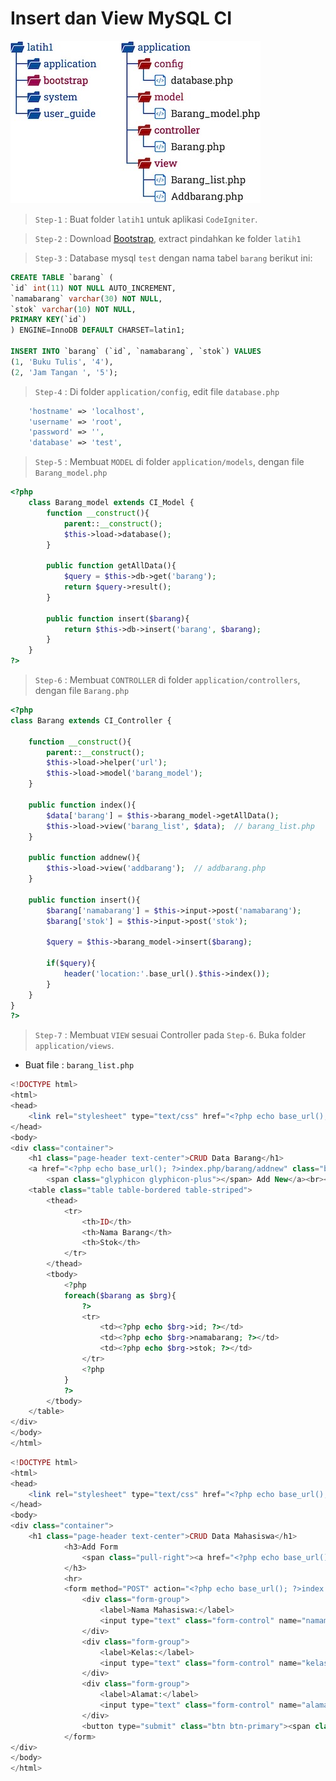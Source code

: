 # Insert dan View MySQL CI
![](/latih1.jpg)

> `Step-1` : Buat folder `latih1` untuk aplikasi `CodeIgniter`.

> `Step-2` : Download [Bootstrap](https://github.com/nurcahyobn/web2/raw/master/bootstrap.zip), extract pindahkan ke folder `latih1`

> `Step-3` : Database mysql `test` dengan nama tabel `barang` berikut ini:

```sql
CREATE TABLE `barang` (
`id` int(11) NOT NULL AUTO_INCREMENT,
`namabarang` varchar(30) NOT NULL,
`stok` varchar(10) NOT NULL,
PRIMARY KEY(`id`)
) ENGINE=InnoDB DEFAULT CHARSET=latin1;

INSERT INTO `barang` (`id`, `namabarang`, `stok`) VALUES
(1, 'Buku Tulis', '4'),
(2, 'Jam Tangan ', '5');
```

> `Step-4` : Di folder `application/config`, edit file `database.php`

```php
	'hostname' => 'localhost',
	'username' => 'root',
	'password' => '',
	'database' => 'test',
```

> `Step-5` : Membuat `MODEL` di folder `application/models`, dengan file `Barang_model.php`

```php
<?php
	class Barang_model extends CI_Model {
		function __construct(){
			parent::__construct();
			$this->load->database();
		}
 
		public function getAllData(){
			$query = $this->db->get('barang');
			return $query->result(); 
		}
 
		public function insert($barang){
			return $this->db->insert('barang', $barang);
		} 
	}
?>
```

> `Step-6` : Membuat `CONTROLLER` di folder `application/controllers`, dengan file `Barang.php`

```php
<?php 
class Barang extends CI_Controller {
 
	function __construct(){
		parent::__construct();
		$this->load->helper('url');
		$this->load->model('barang_model');
	}
 
	public function index(){
		$data['barang'] = $this->barang_model->getAllData();
		$this->load->view('barang_list', $data);  // barang_list.php
	}
 
	public function addnew(){
		$this->load->view('addbarang');  // addbarang.php
	}
 
	public function insert(){
		$barang['namabarang'] = $this->input->post('namabarang');
		$barang['stok'] = $this->input->post('stok');
 
		$query = $this->barang_model->insert($barang);
 
		if($query){
			header('location:'.base_url().$this->index());
		}
	} 
}
?>
```

> `Step-7` : Membuat `VIEW` sesuai Controller pada `Step-6`. Buka folder `application/views`.

* Buat file : `barang_list.php`

```php
<!DOCTYPE html>
<html>
<head>
	<link rel="stylesheet" type="text/css" href="<?php echo base_url(); ?>bootstrap/css/bootstrap.min.css">
</head>
<body>
<div class="container">
	<h1 class="page-header text-center">CRUD Data Barang</h1>
    <a href="<?php echo base_url(); ?>index.php/barang/addnew" class="btn btn-primary">
        <span class="glyphicon glyphicon-plus"></span> Add New</a><br><br>
    <table class="table table-bordered table-striped">
        <thead>
            <tr>
                <th>ID</th>
                <th>Nama Barang</th>
                <th>Stok</th>
            </tr>
        </thead>
        <tbody>
            <?php
            foreach($barang as $brg){
                ?>
                <tr>
                    <td><?php echo $brg->id; ?></td>
                    <td><?php echo $brg->namabarang; ?></td>
                    <td><?php echo $brg->stok; ?></td>
                </tr>
                <?php
            }
            ?>
        </tbody>
    </table>
</div>
</body>
</html>
```

```php
<!DOCTYPE html>
<html>
<head>
	<link rel="stylesheet" type="text/css" href="<?php echo base_url(); ?>bootstrap/css/bootstrap.min.css">
</head>
<body>
<div class="container">
	<h1 class="page-header text-center">CRUD Data Mahasiswa</h1>
			<h3>Add Form
				<span class="pull-right"><a href="<?php echo base_url(); ?>" class="btn btn-primary"><span class="glyphicon glyphicon-arrow-left"></span> Back</a></span>
			</h3>
			<hr>
			<form method="POST" action="<?php echo base_url(); ?>index.php/mahasiswa/insert">
				<div class="form-group">
					<label>Nama Mahasiswa:</label>
					<input type="text" class="form-control" name="namamhs">
				</div>
				<div class="form-group">
					<label>Kelas:</label>
					<input type="text" class="form-control" name="kelas">
				</div>
				<div class="form-group">
					<label>Alamat:</label>
					<input type="text" class="form-control" name="alamat">
				</div>
				<button type="submit" class="btn btn-primary"><span class="glyphicon glyphicon-floppy-disk"></span> Simpan </button>
			</form>		
</div>
</body>
</html>
```
